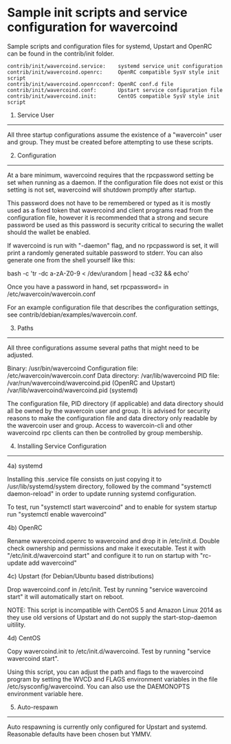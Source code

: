 Sample init scripts and service configuration for wavercoind
==========================================================

Sample scripts and configuration files for systemd, Upstart and OpenRC
can be found in the contrib/init folder.

    contrib/init/wavercoind.service:    systemd service unit configuration
    contrib/init/wavercoind.openrc:     OpenRC compatible SysV style init script
    contrib/init/wavercoind.openrcconf: OpenRC conf.d file
    contrib/init/wavercoind.conf:       Upstart service configuration file
    contrib/init/wavercoind.init:       CentOS compatible SysV style init script

1. Service User
---------------------------------

All three startup configurations assume the existence of a "wavercoin" user
and group.  They must be created before attempting to use these scripts.

2. Configuration
---------------------------------

At a bare minimum, wavercoind requires that the rpcpassword setting be set
when running as a daemon.  If the configuration file does not exist or this
setting is not set, wavercoind will shutdown promptly after startup.

This password does not have to be remembered or typed as it is mostly used
as a fixed token that wavercoind and client programs read from the configuration
file, however it is recommended that a strong and secure password be used
as this password is security critical to securing the wallet should the
wallet be enabled.

If wavercoind is run with "-daemon" flag, and no rpcpassword is set, it will
print a randomly generated suitable password to stderr.  You can also
generate one from the shell yourself like this:

bash -c 'tr -dc a-zA-Z0-9 < /dev/urandom | head -c32 && echo'

Once you have a password in hand, set rpcpassword= in /etc/wavercoin/wavercoin.conf

For an example configuration file that describes the configuration settings,
see contrib/debian/examples/wavercoin.conf.

3. Paths
---------------------------------

All three configurations assume several paths that might need to be adjusted.

Binary:              /usr/bin/wavercoind
Configuration file:  /etc/wavercoin/wavercoin.conf
Data directory:      /var/lib/wavercoind
PID file:            /var/run/wavercoind/wavercoind.pid (OpenRC and Upstart)
                     /var/lib/wavercoind/wavercoind.pid (systemd)

The configuration file, PID directory (if applicable) and data directory
should all be owned by the wavercoin user and group.  It is advised for security
reasons to make the configuration file and data directory only readable by the
wavercoin user and group.  Access to wavercoin-cli and other wavercoind rpc clients
can then be controlled by group membership.

4. Installing Service Configuration
-----------------------------------

4a) systemd

Installing this .service file consists on just copying it to
/usr/lib/systemd/system directory, followed by the command
"systemctl daemon-reload" in order to update running systemd configuration.

To test, run "systemctl start wavercoind" and to enable for system startup run
"systemctl enable wavercoind"

4b) OpenRC

Rename wavercoind.openrc to wavercoind and drop it in /etc/init.d.  Double
check ownership and permissions and make it executable.  Test it with
"/etc/init.d/wavercoind start" and configure it to run on startup with
"rc-update add wavercoind"

4c) Upstart (for Debian/Ubuntu based distributions)

Drop wavercoind.conf in /etc/init.  Test by running "service wavercoind start"
it will automatically start on reboot.

NOTE: This script is incompatible with CentOS 5 and Amazon Linux 2014 as they
use old versions of Upstart and do not supply the start-stop-daemon uitility.

4d) CentOS

Copy wavercoind.init to /etc/init.d/wavercoind. Test by running "service wavercoind start".

Using this script, you can adjust the path and flags to the wavercoind program by
setting the WVCD and FLAGS environment variables in the file
/etc/sysconfig/wavercoind. You can also use the DAEMONOPTS environment variable here.

5. Auto-respawn
-----------------------------------

Auto respawning is currently only configured for Upstart and systemd.
Reasonable defaults have been chosen but YMMV.
